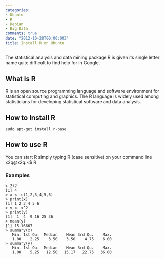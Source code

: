```yaml
---
categories:
- Ubuntu
- R
- Debian
- Big Data
comments: true
date: "2012-10-28T00:00:00Z"
title: Install R on Ubuntu
---
```


The statistical analysis and data mining package R is given its single 
letter name quite difficult to find help for in Google.

## What is R
R is an open source programming language and software environment for 
statistical computing and graphics. The R language is widely used among 
statisticians for developing statistical software and data analysis.

## How to Install R
    sudo apt-get install r-base

## How to use R
You can start R simply typing R (case sensitive) on your command line
    x2q@x2q:~$ R

### Examples
    > 2+2
    [1] 4
    > x <- c(1,2,3,4,5,6)
    > print(x)
    [1] 1 2 3 4 5 6
    > y <- x^2
    > print(y)
    [1]  1  4  9 16 25 36
    > mean(y)
    [1] 15.16667
    > summary(x)
       Min. 1st Qu.  Median    Mean 3rd Qu.    Max.
       1.00    2.25    3.50    3.50    4.75    6.00
    > summary(y)
       Min. 1st Qu.  Median    Mean 3rd Qu.    Max.
       1.00    5.25   12.50   15.17   22.75   36.00
